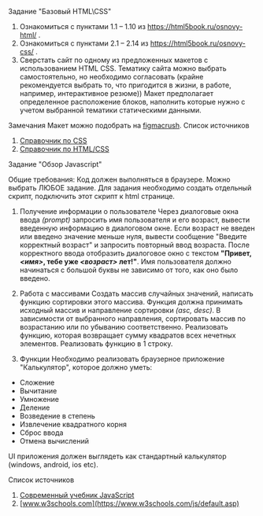 Задание "Базовый HTML\CSS"

1. Ознакомиться с пунктами 1.1 – 1.10 из https://html5book.ru/osnovy-html/ .
2. Ознакомиться с пунктами 2.1 – 2.14 из https://html5book.ru/osnovy-css/ .
3. Сверстать сайт по одному из предложенных макетов с использованием HTML CSS. 
Тематику сайта можно выбрать самостоятельно, но необходимо согласовать (крайне рекомендуется выбрать то, что пригодится в жизни, в работе, например, интерактивное резюме))
Макет предполагает определенное расположение блоков, наполнить которые нужно с учетом выбранной тематики статическими данными.

Замечания
Макет можно подобрать на [figmacrush](https://www.figmacrush.com/figma-website-templates/).
Список источников
1. [Справочник по CSS](https://html5book.ru/css-css3/)
2. [Справочник по HTML/CSS](http://htmlbook.ru/)


Задание "Обзор Javascript"

Общие требования:
Код должен выполняться в браузере.
Можно выбрать ЛЮБОЕ задание.
Для задания необходимо создать отдельный скрипт, подключить этот скрипт к html странице.

1. Получение информации о пользователе
Через диалоговые окна ввода _(prompt)_ запросить имя пользователя и его возраст, вывести введенную информацию в диалоговом окне.
Если возраст не введен или введено значение меньше нуля, вывести сообщение "Введите корректный возраст" и запросить повторный ввод возраста. 
После корректного ввода отобразить диалоговое окно с текстом **"Привет, _<имя>_, тебе уже _<возраст>_ лет!"**.
Имя пользователя должно начинаться с большой буквы не зависимо от того, как оно было введено.

2. Работа с массивами
Создать массив случайных значений, написать функцию сортировки этого массива. 
Функция должна принимать исходный массив и направление сортировки _(asc, desc)_. 
В зависимости от выбранного направления, сортировать массив по возрастанию или по убыванию соответственно.
Реализовать функцию, которая возвращает сумму квадратов всех нечетных элементов. Реализовать функцию в 1 строку.

3. Функции
Необходимо реализовать браузерное приложение "Калькулятор", которое должно уметь:
* Сложение
* Вычитание
* Умножение
* Деление
* Возведение в степень
* Извлечение квадратного корня
* Сброс ввода
* Отмена вычислений

UI приложения должен выглядеть как стандартный калькулятор (windows, android, ios etc).

Список источников
1. [Современный учебник JavaScript](https://learn.javascript.ru)
2. [www.w3schools.com](https://www.w3schools.com/js/default.asp)
